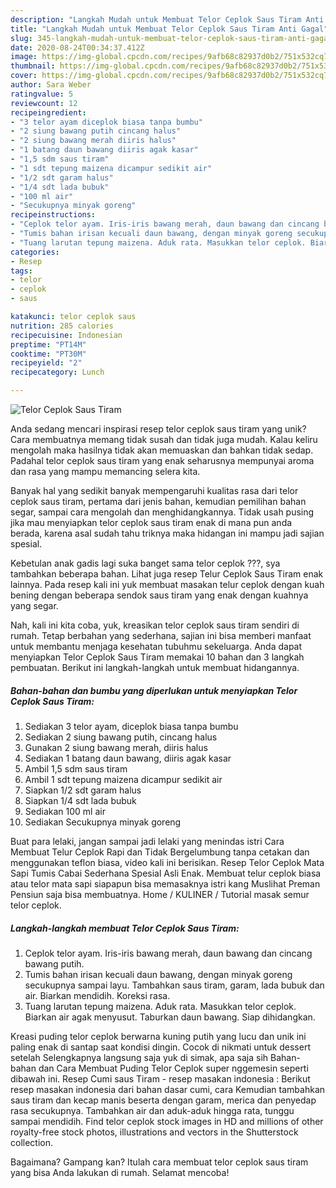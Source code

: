 ```yaml
---
description: "Langkah Mudah untuk Membuat Telor Ceplok Saus Tiram Anti Gagal"
title: "Langkah Mudah untuk Membuat Telor Ceplok Saus Tiram Anti Gagal"
slug: 345-langkah-mudah-untuk-membuat-telor-ceplok-saus-tiram-anti-gagal
date: 2020-08-24T00:34:37.412Z
image: https://img-global.cpcdn.com/recipes/9afb68c82937d0b2/751x532cq70/telor-ceplok-saus-tiram-foto-resep-utama.jpg
thumbnail: https://img-global.cpcdn.com/recipes/9afb68c82937d0b2/751x532cq70/telor-ceplok-saus-tiram-foto-resep-utama.jpg
cover: https://img-global.cpcdn.com/recipes/9afb68c82937d0b2/751x532cq70/telor-ceplok-saus-tiram-foto-resep-utama.jpg
author: Sara Weber
ratingvalue: 5
reviewcount: 12
recipeingredient:
- "3 telor ayam diceplok biasa tanpa bumbu"
- "2 siung bawang putih cincang halus"
- "2 siung bawang merah diiris halus"
- "1 batang daun bawang diiris agak kasar"
- "1,5 sdm saus tiram"
- "1 sdt tepung maizena dicampur sedikit air"
- "1/2 sdt garam halus"
- "1/4 sdt lada bubuk"
- "100 ml air"
- "Secukupnya minyak goreng"
recipeinstructions:
- "Ceplok telor ayam. Iris-iris bawang merah, daun bawang dan cincang bawang putih."
- "Tumis bahan irisan kecuali daun bawang, dengan minyak goreng secukupnya sampai layu. Tambahkan saus tiram, garam, lada bubuk dan air. Biarkan mendidih. Koreksi rasa."
- "Tuang larutan tepung maizena. Aduk rata. Masukkan telor ceplok. Biarkan air agak menyusut. Taburkan daun bawang. Siap dihidangkan."
categories:
- Resep
tags:
- telor
- ceplok
- saus

katakunci: telor ceplok saus 
nutrition: 285 calories
recipecuisine: Indonesian
preptime: "PT14M"
cooktime: "PT30M"
recipeyield: "2"
recipecategory: Lunch

---
```



![Telor Ceplok Saus Tiram](https://img-global.cpcdn.com/recipes/9afb68c82937d0b2/751x532cq70/telor-ceplok-saus-tiram-foto-resep-utama.jpg)

Anda sedang mencari inspirasi resep telor ceplok saus tiram yang unik? Cara membuatnya memang tidak susah dan tidak juga mudah. Kalau keliru mengolah maka hasilnya tidak akan memuaskan dan bahkan tidak sedap. Padahal telor ceplok saus tiram yang enak seharusnya mempunyai aroma dan rasa yang mampu memancing selera kita.

Banyak hal yang sedikit banyak mempengaruhi kualitas rasa dari telor ceplok saus tiram, pertama dari jenis bahan, kemudian pemilihan bahan segar, sampai cara mengolah dan menghidangkannya. Tidak usah pusing jika mau menyiapkan telor ceplok saus tiram enak di mana pun anda berada, karena asal sudah tahu triknya maka hidangan ini mampu jadi sajian spesial.

Kebetulan anak gadis lagi suka banget sama telor ceplok ???, sya tambahkan beberapa bahan. Lihat juga resep Telur Ceplok Saus Tiram enak lainnya. Pada resep kali ini yuk membuat masakan telur ceplok dengan kuah bening dengan beberapa sendok saus tiram yang enak dengan kuahnya yang segar.


Nah, kali ini kita coba, yuk, kreasikan telor ceplok saus tiram sendiri di rumah. Tetap berbahan yang sederhana, sajian ini bisa memberi manfaat untuk membantu menjaga kesehatan tubuhmu sekeluarga. Anda dapat menyiapkan Telor Ceplok Saus Tiram memakai 10 bahan dan 3 langkah pembuatan. Berikut ini langkah-langkah untuk membuat hidangannya.

<!--inarticleads1-->

##### Bahan-bahan dan bumbu yang diperlukan untuk menyiapkan Telor Ceplok Saus Tiram:

1. Sediakan 3 telor ayam, diceplok biasa tanpa bumbu
1. Sediakan 2 siung bawang putih, cincang halus
1. Gunakan 2 siung bawang merah, diiris halus
1. Sediakan 1 batang daun bawang, diiris agak kasar
1. Ambil 1,5 sdm saus tiram
1. Ambil 1 sdt tepung maizena dicampur sedikit air
1. Siapkan 1/2 sdt garam halus
1. Siapkan 1/4 sdt lada bubuk
1. Sediakan 100 ml air
1. Sediakan Secukupnya minyak goreng


Buat para lelaki, jangan sampai jadi lelaki yang menindas istri Cara Membuat Telur Ceplok Rapi dan Tidak Bergelumbung tanpa cetakan dan menggunakan teflon biasa, video kali ini berisikan. Resep Telor Ceplok Mata Sapi Tumis Cabai Sederhana Spesial Asli Enak. Membuat telur ceplok biasa atau telor mata sapi siapapun bisa memasaknya istri kang Muslihat Preman Pensiun saja bisa membuatnya. Home / KULINER / Tutorial masak semur telor ceplok. 

<!--inarticleads2-->

##### Langkah-langkah membuat Telor Ceplok Saus Tiram:

1. Ceplok telor ayam. Iris-iris bawang merah, daun bawang dan cincang bawang putih.
1. Tumis bahan irisan kecuali daun bawang, dengan minyak goreng secukupnya sampai layu. Tambahkan saus tiram, garam, lada bubuk dan air. Biarkan mendidih. Koreksi rasa.
1. Tuang larutan tepung maizena. Aduk rata. Masukkan telor ceplok. Biarkan air agak menyusut. Taburkan daun bawang. Siap dihidangkan.


Kreasi puding telor ceplok berwarna kuning putih yang lucu dan unik ini paling enak di santap saat kondisi dingin. Cocok di nikmati untuk dessert setelah Selengkapnya langsung saja yuk di simak, apa saja sih Bahan-bahan dan Cara Membuat Puding Telor Ceplok super nggemesin seperti dibawah ini. Resep Cumi saus Tiram - resep masakan indonesia : Berikut resep masakan indonesia dari bahan dasar cumi, cara Kemudian tambahkan saus tiram dan kecap manis beserta dengan garam, merica dan penyedap rasa secukupnya. Tambahkan air dan aduk-aduk hingga rata, tunggu sampai mendidih. Find telor ceplok stock images in HD and millions of other royalty-free stock photos, illustrations and vectors in the Shutterstock collection. 

Bagaimana? Gampang kan? Itulah cara membuat telor ceplok saus tiram yang bisa Anda lakukan di rumah. Selamat mencoba!
